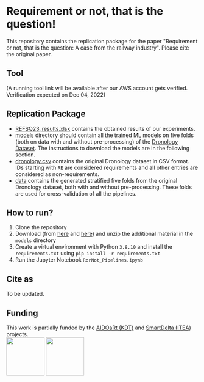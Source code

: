 # Requirement or not, that is the question!
This repository contains the replication package for the paper "Requirement or not, that is the question: A case from the railway industry".
Please cite the original paper.

## Tool
(A running tool link will be available after our AWS account gets verified. Verification expected on Dec 04, 2022)

## Replication Package
- [REFSQ23_results.xlsx](/REFSQ23_results.xlsx) contains the obtained results of our experiments.
- [models](/models) directory should contain all the trained ML models on five folds (both on data with and without pre-processing) of the [Dronology Dataset](http://sarec.nd.edu/dronology/datasets/01/). The instructions to download the models are in the following section.
- [dronology.csv](/dronology.csv) contains the original Dronology dataset in CSV format. IDs starting with `RE` are considered requirements and all other entries are considered as non-requirements.
- [data](/data) contains the generated stratified five folds from the original Dronology dataset, both with and without pre-processing. These folds are used for cross-validation of all the pipelines.

## How to run?
1. Clone the repository
2. Download (from [here](https://doi.org/10.5281/zenodo.7347259) and [here](https://doi.org/10.5281/zenodo.7347716)) and unzip the additional material  in the `models` directory
3. Create a virtual environment with Python `3.8.10` and install the `requirements.txt` using `pip install -r requirements.txt`
4. Run the Jupyter Notebook `RorNot_Pipelines.ipynb`

## Cite as
To be updated.

## Funding
This work is partially funded by the [AIDOaRt (KDT)](https://sites.mdu.se/aidoart) and [SmartDelta (ITEA)](https://itea4.org/project/smartdelta.html) projects.
<br><img src="https://smartdelta.org/wp-content/uploads/2021/12/1500x500_170x60.jpeg" width="100" >
<img src="https://sites.mdu.se/images/18.53e5afc518094948a11572ed/1622585177018/Logga%20AIDOaRt.jpg" width="100" >
